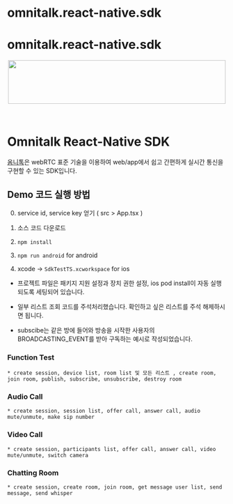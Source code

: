 # omnitalk.react-native.sdk
# omnitalk.react-native.sdk

<p align="center">
  <img src="https://github.com/Luna-omni/readmdtest/assets/125844802/a910cb80-de3b-44d8-9f37-0ccd08b9dd19" width="500" height="100">
</p><br/>

# Omnitalk React-Native SDK

[옴니톡](omnitalk.io)은 webRTC 표준 기술을 이용하여 web/app에서 쉽고 간편하게 실시간 통신을 구현할 수 있는 SDK입니다.<br/>

## Demo 코드 실행 방법
0. service id, service key 얻기 ( src > App.tsx )

1. 소스 코드 다운로드

2. `npm install`

3. `npm run android` for android

4. xcode -> `SdkTestTS.xcworkspace` for ios

* 프로젝트 파일은 패키지 지원 설정과 장치 권한 설정, ios pod install이 자동 실행되도록 세팅되어 있습니다. 

* 일부 리스트 조회 코드를 주석처리했습니다. 확인하고 싶은 리스트를 주석 해제하시면 됩니다.

* subscibe는 같은 방에 들어와 방송을 시작한 사용자의 BROADCASTING_EVENT를 받아 구독하는 예시로 작성되었습니다.

### Function Test

    * create session, device list, room list 및 모든 리스트 , create room, join room, publish, subscribe, unsubscribe, destroy room

### Audio Call

    * create session, session list, offer call, answer call, audio mute/unmute, make sip number

### Video Call

    * create session, participants list, offer call, answer call, video mute/unmute, switch camera

### Chatting Room

    * create session, create room, join room, get message user list, send message, send whisper
